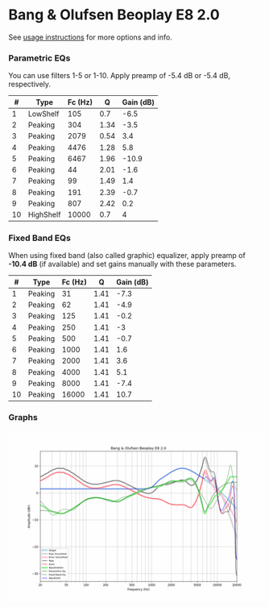 # Bang & Olufsen Beoplay E8 2.0
See [usage instructions](https://github.com/jaakkopasanen/AutoEq#usage) for more options and info.

### Parametric EQs
You can use filters 1-5 or 1-10. Apply preamp of -5.4 dB or -5.4 dB, respectively.

|   # | Type      |   Fc (Hz) |    Q |   Gain (dB) |
|-----|-----------|-----------|------|-------------|
|   1 | LowShelf  |       105 | 0.7  |        -6.5 |
|   2 | Peaking   |       304 | 1.34 |        -3.5 |
|   3 | Peaking   |      2079 | 0.54 |         3.4 |
|   4 | Peaking   |      4476 | 1.28 |         5.8 |
|   5 | Peaking   |      6467 | 1.96 |       -10.9 |
|   6 | Peaking   |        44 | 2.01 |        -1.6 |
|   7 | Peaking   |        99 | 1.49 |         1.4 |
|   8 | Peaking   |       191 | 2.39 |        -0.7 |
|   9 | Peaking   |       807 | 2.42 |         0.2 |
|  10 | HighShelf |     10000 | 0.7  |         4   |

### Fixed Band EQs
When using fixed band (also called graphic) equalizer, apply preamp of **-10.4 dB** (if available) and set gains manually with these parameters.

|   # | Type    |   Fc (Hz) |    Q |   Gain (dB) |
|-----|---------|-----------|------|-------------|
|   1 | Peaking |        31 | 1.41 |        -7.3 |
|   2 | Peaking |        62 | 1.41 |        -4.9 |
|   3 | Peaking |       125 | 1.41 |        -0.2 |
|   4 | Peaking |       250 | 1.41 |        -3   |
|   5 | Peaking |       500 | 1.41 |        -0.7 |
|   6 | Peaking |      1000 | 1.41 |         1.6 |
|   7 | Peaking |      2000 | 1.41 |         3.6 |
|   8 | Peaking |      4000 | 1.41 |         5.1 |
|   9 | Peaking |      8000 | 1.41 |        -7.4 |
|  10 | Peaking |     16000 | 1.41 |        10.7 |

### Graphs
![](./Bang%20&%20Olufsen%20Beoplay%20E8%202.0.png)
